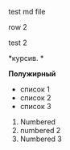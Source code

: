 test md file

row 2

test 2

*курсив. *

**Полужирный**

* список 1
* список 2
* список 3

1. Numbered
2. numbered 2
3. Numbered 3
